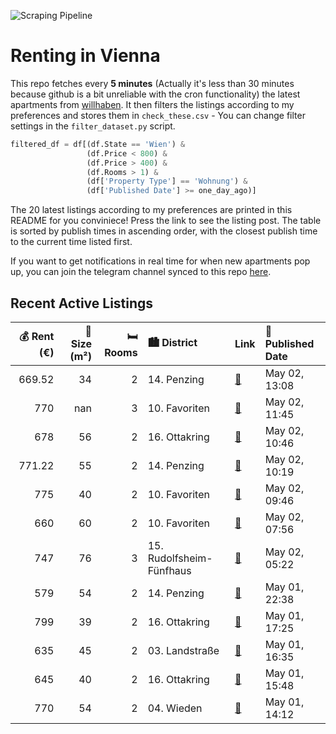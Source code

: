 ![Scraping Pipeline](https://github.com/AthomsG/renting-in-vienna/actions/workflows/run_pipeline.yml/badge.svg)


# Renting in Vienna

This repo fetches every **5 minutes** (Actually it's less than 30 minutes because github is a bit unreliable with the cron functionality) the latest apartments from [willhaben](https://www.willhaben.at/).
It then filters the listings according to my preferences and stores them in `check_these.csv` - You can change filter settings in the `filter_dataset.py` script.

```python
filtered_df = df[(df.State == 'Wien') & 
                 (df.Price < 800) &
                 (df.Price > 400) &
                 (df.Rooms > 1) &
                 (df['Property Type'] == 'Wohnung') &
                 (df['Published Date'] >= one_day_ago)]
```

The 20 latest listings according to my preferences are printed in this README for you conviniece! Press the link to see the listing post.
The table is sorted by publish times in ascending order, with the closest publish time to the current time listed first.

If you want to get notifications in real time for when new apartments pop up, you can join the telegram channel synced to this repo [here](https://t.me/+1HPAYOf5BSsyNTlk).

## Recent Active Listings

|   💰 Rent (€) |   📏 Size (m²) |   🛏️ Rooms | 🏙️ District              | Link                                                                                                                                                                                                                            | 📅 Published Date   |
|-------------:|--------------:|-----------:|:-------------------------|:--------------------------------------------------------------------------------------------------------------------------------------------------------------------------------------------------------------------------------|:-------------------|
|       669.52 |            34 |          2 | 14. Penzing              | [🔗](https://www.willhaben.at/iad/immobilien/d/mietwohnungen/wien/wien-1140-penzing/exklusives-wohnen-in-der-residenz-montleart---modernes-ambiente-trifft-auf-altbauflair---top-wohnungen-unbefristet-zu-vermieten-2012117644/) | May 02, 13:08      |
|       770    |           nan |          3 | 10. Favoriten            | [🔗](https://www.willhaben.at/iad/immobilien/d/mietwohnungen/wien/wien-1100-favoriten/mitten-im-10ten---zentral-und-ruhig-gelegen-1439997573/)                                                                                   | May 02, 11:45      |
|       678    |            56 |          2 | 16. Ottakring            | [🔗](https://www.willhaben.at/iad/immobilien/d/mietwohnungen/wien/wien-1160-ottakring/56-m2-wohnung-wien-16-ruhige-lage-2042061403/)                                                                                             | May 02, 10:46      |
|       771.22 |            55 |          2 | 14. Penzing              | [🔗](https://www.willhaben.at/iad/immobilien/d/mietwohnungen/wien/wien-1140-penzing/open-house-am-5.5.-17:50-18:10-1043938714/)                                                                                                  | May 02, 10:19      |
|       775    |            40 |          2 | 10. Favoriten            | [🔗](https://www.willhaben.at/iad/immobilien/d/mietwohnungen/wien/wien-1100-favoriten/erstbezug-nach-sanierung---top-2-zimmer-wohnung-nur-1-minute-zur-u-bahn%21-897014564/)                                                     | May 02, 09:46      |
|       660    |            60 |          2 | 10. Favoriten            | [🔗](https://www.willhaben.at/iad/immobilien/d/mietwohnungen/wien/wien-1100-favoriten/gemeinde-2-zimmer-wohnung-mit-balkon-1707461575/)                                                                                          | May 02, 07:56      |
|       747    |            76 |          3 | 15. Rudolfsheim-Fünfhaus | [🔗](https://www.willhaben.at/iad/immobilien/d/mietwohnungen/wien/wien-1150-rudolfsheim-f%C3%BCnfhaus/3-zimmer-wohnung/-nachmitter-suchen-777418098/)                                                                            | May 02, 05:22      |
|       579    |            54 |          2 | 14. Penzing              | [🔗](https://www.willhaben.at/iad/immobilien/d/mietwohnungen/wien/wien-1140-penzing/gemeinde-wohnung-direktvergabe-931315084/)                                                                                                   | May 01, 22:38      |
|       799    |            39 |          2 | 16. Ottakring            | [🔗](https://www.willhaben.at/iad/immobilien/d/mietwohnungen/wien/wien-1160-ottakring/orea-%7C-sch%C3%B6ne-2-zimmer-wohnung-mit-guter-anbindung-%7C-smart-besichtigen-%C2%B7-online-anmieten-935252328/)                         | May 01, 17:25      |
|       635    |            45 |          2 | 03. Landstraße           | [🔗](https://www.willhaben.at/iad/immobilien/d/mietwohnungen/wien/wien-1030-landstra%C3%9Fe/45m-wohnung-im-3-bezirk-1859732317/)                                                                                                 | May 01, 16:35      |
|       645    |            40 |          2 | 16. Ottakring            | [🔗](https://www.willhaben.at/iad/immobilien/d/mietwohnungen/wien/wien-1160-ottakring/charmante-2-zimmer-wohnung-nahe-u6-thaliastra%C3%9Fe---perfekt-f%C3%BCr-singles-oder-paare-1813305604/)                                    | May 01, 15:48      |
|       770    |            54 |          2 | 04. Wieden               | [🔗](https://www.willhaben.at/iad/immobilien/d/mietwohnungen/wien/wien-1040-wieden/2-zimmer-wohnung-neben-elisabethkirche-1040-wien-1863494352/)                                                                                 | May 01, 14:12      |

